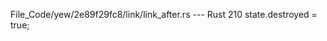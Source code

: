 File_Code/yew/2e89f29fc8/link/link_after.rs --- Rust
                                                                                                                                                           210                 state.destroyed = true;

